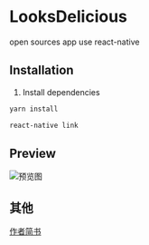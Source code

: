 # LooksDelicious
open sources app use react-native

## Installation

1.  Install dependencies

```bash
yarn install
```

```bash
react-native link
```

## Preview

![预览图](https://github.com/NextChampion/LooksDelicious/blob/master/1111.gif)

## 其他
[作者简书](https://www.jianshu.com/u/c0a74e6c84eb "超链接title")
